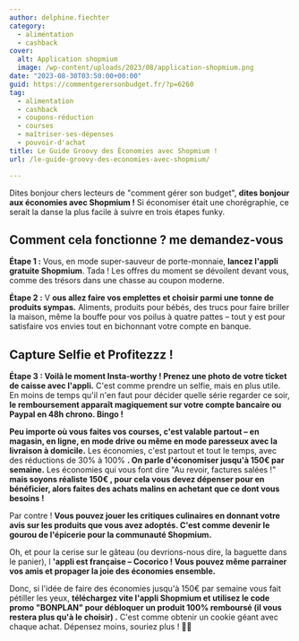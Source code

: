 ```yaml
---
author: delphine.fiechter
category:
  - alimentation
  - cashback
cover:
  alt: Application shopmium
  image: /wp-content/uploads/2023/08/application-shopmium.png
date: "2023-08-30T03:50:00+00:00"
guid: https://commentgerersonbudget.fr/?p=6260
tag:
  - alimentation
  - cashback
  - coupons-réduction
  - courses
  - maîtriser-ses-dépenses
  - pouvoir-d'achat
title: Le Guide Groovy des Économies avec Shopmium !
url: /le-guide-groovy-des-economies-avec-shopmium/

---
```

Dites bonjour chers lecteurs de "comment gérer son budget", **dites bonjour aux économies avec Shopmium !** Si économiser était une chorégraphie, ce serait la danse la plus facile à suivre en trois étapes funky.

## Comment cela fonctionne ? me demandez-vous

**Étape 1 :** Vous, en mode super-sauveur de porte-monnaie, **lancez l'appli gratuite Shopmium**. Tada ! Les offres du moment se dévoilent devant vous, comme des trésors dans une chasse au coupon moderne.

**Étape 2 :** V **ous allez faire vos emplettes et choisir parmi une tonne de produits sympas.** Aliments, produits pour bébés, des trucs pour faire briller la maison, même la bouffe pour vos poilus à quatre pattes – tout y est pour satisfaire vos envies tout en bichonnant votre compte en banque.

## Capture Selfie et Profitezzz !

**Étape 3 : Voilà le moment Insta-worthy ! Prenez une photo de votre ticket de caisse avec l'appli.** C'est comme prendre un selfie, mais en plus utile. En moins de temps qu'il n'en faut pour décider quelle série regarder ce soir, **le remboursement apparaît magiquement sur votre compte bancaire ou Paypal en 48h chrono. Bingo !**

**Peu importe où vous faites vos courses, c'est valable partout – en magasin, en ligne, en mode drive ou même en mode paresseux avec la livraison à domicile.** Les économies, c'est partout et tout le temps, avec des réductions de 30% à 100% **. On parle d'économiser jusqu'à 150€ par semaine.** Les économies qui vous font dire "Au revoir, factures salées !" **mais soyons réaliste 150€ , pour cela vous devez dépenser pour en bénéficier, alors faites des achats malins en achetant que ce dont vous besoins !**

Par contre ! **Vous pouvez jouer les critiques culinaires en donnant votre avis sur les produits que vous avez adoptés. C'est comme devenir le gourou de l'épicerie pour la communauté Shopmium.**

Oh, et pour la cerise sur le gâteau (ou devrions-nous dire, la baguette dans le panier), l **'appli est française – Cocorico ! Vous pouvez même parrainer vos amis et propager la joie des économies ensemble.**

Donc, si l'idée de faire des économies jusqu'à 150€ par semaine vous fait pétiller les yeux, **téléchargez vite l'appli Shopmium et utilisez le code promo "BONPLAN" pour débloquer un produit 100% remboursé (il vous restera plus qu'à le choisir) .** C'est comme obtenir un cookie géant avec chaque achat. Dépensez moins, souriez plus ! 🛒💃
